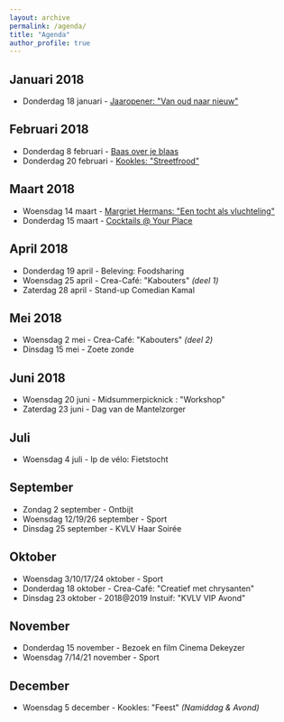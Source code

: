 ```yaml
---
layout: archive
permalink: /agenda/
title: "Agenda"
author_profile: true
---
```


## Januari 2018
- Donderdag 18 januari - [Jaaropener: "Van oud naar nieuw"](/assets/media/agenda/2018-01-18-jaaropener.png)

## Februari 2018
- Donderdag 8 februari - [Baas over je blaas](/assets/media/agenda/2018-01-18-baas-over-je-blaas.jpg)
- Donderdag 20 februari - [Kookles: "Streetfrood"](/assets/media/agenda/2018-20-02-Streetfood.jpg)

## Maart 2018
- Woensdag 14 maart - [Margriet Hermans: "Een tocht als vluchteling"](/assets/media/agenda/2018-03-14-margriet-hermans.jpg)
- Donderdag 15 maart - [Cocktails @ Your Place](/assets/media/agenda/2018-03-15-cocktails.jpg)

## April 2018
- Donderdag 19 april - Beleving: Foodsharing
- Woensdag 25 april - Crea-Café: "Kabouters" _(deel 1)_
- Zaterdag 28 april - Stand-up Comedian Kamal

## Mei 2018
- Woensdag 2 mei - Crea-Café: "Kabouters" _(deel 2)_
- Dinsdag 15 mei - Zoete zonde

## Juni 2018
- Woensdag 20 juni - Midsummerpicknick : "Workshop"
- Zaterdag 23 juni - Dag van de Mantelzorger

## Juli
- Woensdag 4 juli - Ip de vélo: Fietstocht

## September
- Zondag 2 september - Ontbijt
- Woensdag 12/19/26 september - Sport
- Dinsdag 25 september - KVLV Haar Soirée

## Oktober
- Woensdag 3/10/17/24 oktober - Sport
- Donderdag 18 oktober - Crea-Café: "Creatief met chrysanten"
- Dinsdag 23 oktober - 2018@2019 Instuif: "KVLV VIP Avond"

## November
- Donderdag 15 november - Bezoek en film Cinema Dekeyzer
- Woensdag 7/14/21 november - Sport

## December
- Woensdag 5 december - Kookles: "Feest" _(Namiddag & Avond)_